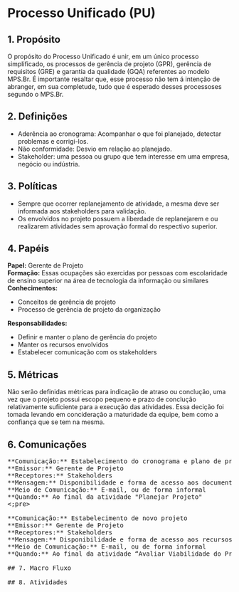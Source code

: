 # Processo Unificado (PU)

## 1. Propósito

O propósito do Processo Unificado é unir, em um único processo simplificado, os processos de gerência de projeto (GPR), 
gerência de requisitos (GRE) e garantia da qualidade (GQA) referentes ao modelo MPS.Br. É importante resaltar que, esse processo 
não tem á intenção de abranger, em sua completude, tudo que é esperado desses processoses segundo o MPS.Br.

## 2. Definições

* Aderência ao cronograma: Acompanhar o que foi planejado, detectar problemas e corrigi-los.
* Não conformidade: Desvio em relação ao planejado.
* Stakeholder: uma pessoa ou grupo que tem interesse em uma empresa, negócio ou indústria.

## 3. Políticas

* Sempre que ocorrer replanejamento de atividade, a mesma deve ser informada aos stakeholders para validação.
* Os envolvidos no projeto possuem a liberdade de replanejarem e ou realizarem atividades sem aprovação formal
do respectivo superior.

## 4. Papéis

**Papel:** Gerente de Projeto  
**Formação:** Essas ocupações são exercidas por pessoas com escolaridade de ensino superior na área de tecnologia da 
informação ou similares  
**Conhecimentos:**
* Conceitos de gerência de projeto
* Processo de gerência de projeto da organização

**Responsabilidades:**
* Definir e manter o plano de gerência do projeto  
* Manter os recursos envolvidos  
* Estabelecer comunicação com os stakeholders

## 5. Métricas

Não serão definidas métricas para indicação de atraso ou conclução, uma vez que o projeto possui escopo pequeno e prazo de conclução relativamente suficiente para a execução das atividades. Essa decição foi tomada levando em concideração a maturidade da equipe, bem como a confiança que se tem na mesma.

## 6. Comunicações

<pre>
**Comunicação:** Estabelecimento do cronograma e plano de projeto  
**Emissor:** Gerente de Projeto  
**Receptores:** Stakeholders  
**Mensagem:** Disponibilidade e forma de acesso aos documentos "Cronograma e Plano de Projeto"  
**Meio de Comunicação:** E-mail, ou de forma informal  
**Quando:** Ao final da atividade "Planejar Projeto"
<;pre>

**Comunicação:** Estabelecimento de novo projeto  
**Emissor:** Gerente de Projeto  
**Receptores:** Stakeholders  
**Mensagem:** Disponibilidade e forma de acesso aos recursos para o desenvolvimento do projeto.  
**Meio de Comunicação:** E-mail, ou de forma informal  
**Quando:** Ao final da atividade “Avaliar Viabilidade do Projeto” no caso de viabilidade aprovada

## 7. Macro Fluxo

## 8. Atividades












